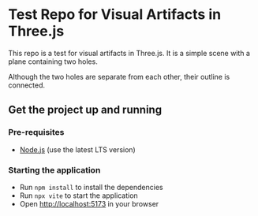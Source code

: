 # Test Repo for Visual Artifacts in Three.js

This repo is a test for visual artifacts in Three.js. It is a simple scene with a plane containing two holes.

Although the two holes are separate from each other, their outline is connected.

## Get the project up and running

### Pre-requisites

- [Node.js](https://nodejs.org/en/) (use the latest LTS version)

### Starting the application

- Run `npm install` to install the dependencies
- Run `npx vite` to start the application
- Open [http://localhost:5173](http://localhost:5173) in your browser

